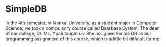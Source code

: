 # SimpleDB
In the 4th semester, in Nankai University, as a student major in Computer Science, we took a compulsory course called Database System. 
The dean of our college, Dr. Ms. Yuan taught us.
She assigned Simple DB as our programming assignment of this course, which is a little bit difficult for me.
